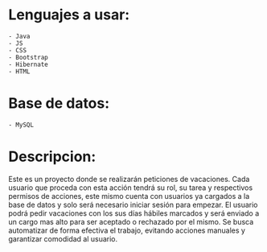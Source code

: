 # Lenguajes a usar:
    - Java
    - JS
    - CSS
    - Bootstrap
    - Hibernate
    - HTML
    
# Base de datos: 
    - MySQL
    
# Descripcion:

Este es un proyecto donde se realizarán peticiones de vacaciones. Cada usuario que proceda con esta acción tendrá su rol, su tarea y respectivos permisos de acciones, este mismo cuenta con usuarios ya cargados a la base de datos y solo será necesario iniciar sesión para empezar. El usuario podrá pedir vacaciones con los sus días hábiles marcados y será enviado a un cargo mas alto para ser aceptado o rechazado por el mismo. Se busca automatizar de forma efectiva el trabajo, evitando acciones manuales y garantizar comodidad al usuario.
